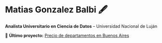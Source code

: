 # Matias Gonzalez Balbi 🖋️

**Analista Universitario en Ciencia de Datos** – Universidad Nacional de Luján  

🔗 **Último proyecto:** [Precio de departamentos en Buenos Aires](https://precio-departamentos-ba.streamlit.app/)



